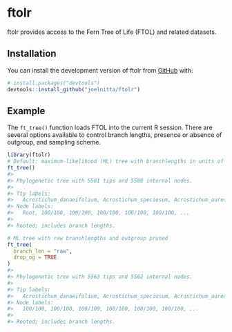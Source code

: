 
<!-- README.md is generated from README.Rmd. Please edit that file -->

# ftolr

<!-- badges: start -->
<!-- badges: end -->

ftolr provides access to the Fern Tree of Life (FTOL) and related
datasets.

## Installation

You can install the development version of ftolr from
[GitHub](https://github.com/) with:

``` r
# install.packages("devtools")
devtools::install_github("joelnitta/ftolr")
```

## Example

The `ft_tree()` function loads FTOL into the current R session. There
are several options available to control branch lengths, presence or
absence of outgroup, and sampling scheme.

``` r
library(ftolr)
# Default: maximum-likelihood (ML) tree with branchlengths in units of time
ft_tree()
#> 
#> Phylogenetic tree with 5581 tips and 5580 internal nodes.
#> 
#> Tip labels:
#>   Acrostichum_danaeifolium, Acrostichum_speciosum, Acrostichum_aureum, Ceratopteris_richardii, Ceratopteris_cornuta, Ceratopteris_pteridoides, ...
#> Node labels:
#>   Root, 100/100, 100/100, 100/100, 100/100, 100/100, ...
#> 
#> Rooted; includes branch lengths.

# ML tree with raw branchlengths and outgroup pruned
ft_tree(
  branch_len = "raw",
  drop_og = TRUE
) 
#> 
#> Phylogenetic tree with 5563 tips and 5562 internal nodes.
#> 
#> Tip labels:
#>   Acrostichum_danaeifolium, Acrostichum_speciosum, Acrostichum_aureum, Ceratopteris_richardii, Ceratopteris_cornuta, Ceratopteris_pteridoides, ...
#> Node labels:
#>   100/100, 100/100, 100/100, 100/100, 100/100, 100/100, ...
#> 
#> Rooted; includes branch lengths.
```
